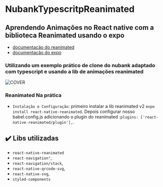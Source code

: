 # NubankTypescritpReanimated
## Aprendendo Animações no React native com a biblioteca Reanimated usando o expo
- [documentação  do reanimated](https://docs.swmansion.com/react-native-reanimated/docs)
- [documentação do expo](https://docs.expo.dev/)

### Utilizando um exemplo prático de clone do nubank adaptado com typescript e usando a lib de animações reanimated
![COVER](https://www.mobileupdatebr.com.br/wp-content/uploads/2018/06/Nubank-Update.png)

### Reanimated Na prática
- `Instalação e Configuração`: primeiro instalar a lib reanimated v2 `expo install react-native-reanimated`.  Depois configurar nosso babel.config.js adicionando o plugin do reanimated :`plugins: ['react-native-reanimated/plugin'],`. 

## ✔️ Libs utilizadas
- `react-native-reanimated`
- `react-navigation"`,
- `react-navigation/stack`,
- `react-native-qrcode-svg`,
- `react-native-svg`,
- `styled-components`

